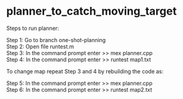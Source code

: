 # planner_to_catch_moving_target    
Steps to run planner:  

Step 1: Go to branch one-shot-planning   
Step 2: Open file runtest.m   
Step 3: In the command prompt enter >> mex planner.cpp   
Step 4: In the command prompt enter >> runtest map1.txt   

To change map repeat Step 3 and 4 by rebuilding the code as:  

Step 5: In the command prompt enter >> mex planner.cpp   
Step 6: In the command prompt enter >> runtest map2.txt   
